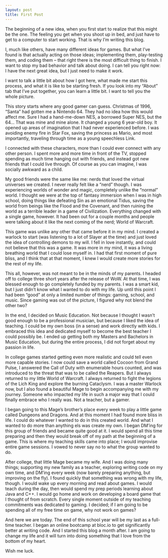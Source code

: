 ```yaml
---
layout: post
title: First Post
---
```


The beginning of a new idea, when you first start to realize that this might be the one. The feeling you get when you shoot up in bed, and just have to get to a computer to start working. That is why I’m writing this blog.

I, much like others, have many different ideas for games. But what I’ve found is that actually acting on those ideas; implementing them, play-testing them, and coding them – that right there is the most difficult thing to finish. I want to stop my bad behavior and talk about doing. I can tell you right now: I have the next great idea, but I just need to make it work.

I want to talk a little bit about how I got here, what made me start this process, and what it is like to be starting fresh. If you look into my “About” tab that I’ve put together, you can learn a little bit. I want to tell you the whole picture.

This story starts where any good gamer can guess. Christmas of 1996, “Santa” had gotten me a Nintendo 64. They had no idea how this would affect me. Sure I had a hand-me-down NES, a borrowed Super NES, but the 64… That was mine and mine alone. It changed a young 6 year-old boy. It opened up areas of imagination that I had never experienced before. I was avoiding enemy fire in Star Fox, saving the princess as Mario, and most importantly, traveling through time as a young speechless Link.

I connected with these characters, more than I could ever connect with any other person. I spent more and more time in front of the TV, stopped spending as much time hanging out with friends, and instead got new friends that I could live through. Of course as you can imagine, I was socially awkward as a child.

My good friends were the same like me: nerds that loved the virtual universes we created. I never really felt like a “nerd” though. I was experiencing worlds of wonder and magic, completely unlike the “normal” world. I thought we were at the top of fantasy immersion when I was in high school, doing things like defeating Sin as an emotional Tidus, saving the world from beings like the Flood and the Covenant, and then ruining the world as a terrible leader in a game of Civilization. Everything changed with a single game, however. It had been out for a couple months and people were talking about it like the next coming of the nerd; World of Warcraft.

This game was unlike any other that came before it in my mind. I created a warlock to start (was listening to a lot of Slayer at the time) and just loved the idea of controlling demons to my will. I fell in love instantly, and could not believe that this was a game. It was more in my mind, it was a living breathing world that I could lose myself in. I had that first moment of pure bliss, and I think that at that moment, I knew I would create more stories for the rest of my life.

This all, however, was not meant to be in the minds of my parents. I headed off to college three short years after the release of WoW. At that time, I was blessed enough to go completely funded by my parents. I was a smart kid, but I just didn’t know what I wanted to do with my life. Up until this point I had been “good” at only a limited number of things: gaming, school, and music. Since gaming was out of the picture, I figured why not blend the other two?

In the end, I decided on Music Education. Not because I thought I wasn’t good enough to be a professional musician, but because I liked the idea of teaching. I could be my own boss (in a sense) and work directly with kids. I embraced this idea and dedicated myself to become the best teacher I could possibly be. I ended up getting both my Masters and Bachelors in Music Education, but during the entire process, I did not forget about my passion in life.

In college games started getting even more realistic and could tell even more capable stories. I now could save a world called Cocoon from Grand Pulse, I answered the Call of Duty with enumerable hours counted, and was introduced to the threat that was to be called the Reapers. But I always returned to my little World of Warcraft. I always returned to fight the legions of the Lich King and explore the burning Cataclysm. I was a master Warlock now, but I also found a beautiful Mage to begin accompanying me with my journey. Someone who impacted my life in such a major way that I could finally embrace who I really was. Not a teacher, but a gamer.

I began going to this Mage’s brother’s place every week to play a little game called Dungeons and Dragons. And at this moment I had found more bliss in life. I could do whatever I wanted to do in this created world. And what I wanted to do more than anything els was create my own. I began DM’ing for this group of friends and became quite good at it. I would spend all this time preparing and then they would break off of my path at the beginning of a game. This is where my teaching skills came into place; I would improvise entire game sessions. I vowed to never say no to what the group wanted to do.

After college, that little Mage became my wife. And I was doing many things; supporting my new family as a teacher, exploring writing code on my own time, and DM’ing every week (now barely preparing anything, but improving on the fly). I found quickly that something was wrong with my life, though. I would wake up every morning and read about games. I would teach during the day, then would spend my prep periods learning about Java and C++. I would go home and work on developing a board game that I thought of from scratch. Every single moment outside of my teaching commitments was dedicated to gaming. I decided; if I am going to be spending all of my free time on game, why not work on games?

And here we are today. The end of this school year will be my last as a full-time teacher. I began an online bootcamp at bloc.io to get significantly better at writing code. And I started this blog a month after. I am going to change my life and it will turn into doing something that I love from the bottom of my heart.

Wish me luck.